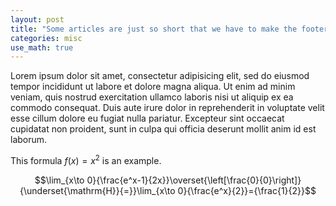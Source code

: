 ```yaml
---
layout: post
title: "Some articles are just so short that we have to make the footer stick"
categories: misc
use_math: true
---
```


Lorem ipsum dolor sit amet, consectetur adipisicing elit, sed do eiusmod tempor incididunt ut labore et dolore magna aliqua. Ut enim ad minim veniam, quis nostrud exercitation ullamco laboris nisi ut aliquip ex ea commodo consequat. Duis aute irure dolor in reprehenderit in voluptate velit esse cillum dolore eu fugiat nulla pariatur. Excepteur sint occaecat cupidatat non proident, sunt in culpa qui officia deserunt mollit anim id est laborum.

This formula $f(x) = x^2$ is an example.

$$\lim_{x\to 0}{\frac{e^x-1}{2x}}\overset{\left[\frac{0}{0}\right]}{\underset{\mathrm{H}}{=}}\lim_{x\to 0}{\frac{e^x}{2}}={\frac{1}{2}}$$
